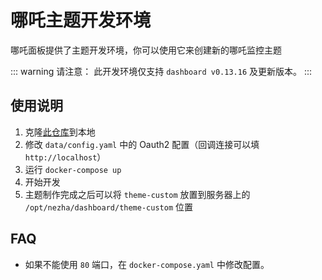 # 哪吒主题开发环境

哪吒面板提供了主题开发环境，你可以使用它来创建新的哪吒监控主题

::: warning 
请注意： 此开发环境仅支持 `dashboard v0.13.16` 及更新版本。
:::
## 使用说明

1. 克隆[此仓库](https://github.com/nezhahq/skeleton-custom-theme)到本地
2. 修改 `data/config.yaml` 中的 Oauth2 配置（回调连接可以填 `http://localhost`）
3. 运行 `docker-compose up`
4. 开始开发
5. 主题制作完成之后可以将 `theme-custom` 放置到服务器上的 `/opt/nezha/dashboard/theme-custom` 位置

## FAQ

- 如果不能使用 `80` 端口，在 `docker-compose.yaml` 中修改配置。
